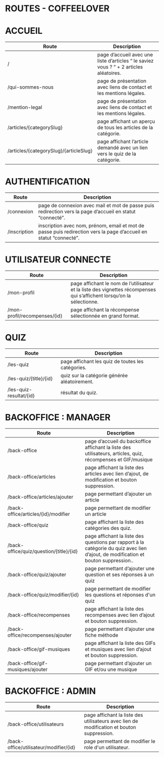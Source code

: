 # **ROUTES - COFFEELOVER**

# ACCUEIL


| Route| Description |
|--|--|
| / | page d’accueil avec une liste d’articles “ le saviez vous ? “ + 2 articles aléatoires. | - |
| /qui-sommes-nous |  page de présentation avec liens de contact et les mentions légales. | - |
| /mention-legal |  page de présentation avec liens de contact et les mentions légales. | - |
| /articles/{categorySlug} | page affichant un aperçu de tous les articles de la catégorie.  | - |
| /articles/{categorySlug}/{articleSlug} | page affichant l’article demandé avec un lien vers le quiz de la catégorie. | - |


# AUTHENTIFICATION

| Route| Description |
|--|--|
| /connexion | page de connexion avec mail et mot de passe puis redirection vers la page d’accueil en statut “connecté”. | - |
| /inscription |  inscription avec nom, prénom, email et mot de passe puis redirection vers la page d’accueil en statut “connecté”. | - |

# UTILISATEUR CONNECTE

| Route| Description |
|--|--|
| /mon-profil|  page affichant le nom de l’utilisateur et la liste des vignettes récompenses qui s’affichent lorsqu’on la sélectionne. | - |
| /mon-profil/recompenses/{id} |  page affichant la récompense sélectionnée en grand format. | - |

# QUIZ

| Route| Description |
|--|--|
| /les-quiz|  page affichant les quiz de toutes les catégories. | - |
| /les-quiz/{title}/{id}  |  quiz sur la catégorie générée aléatoirement. | - |
| /les-quiz-resultat/{id}  |  résultat du quiz. | - |


# BACKOFFICE : MANAGER

| Route| Description |
|--|--|
| /back-office|  page d’accueil du backoffice affichant la liste des utilisateurs, articles, quiz, récompenses et GIF/musique | - |
| /back-office/articles |  page affichant la liste des articles avec lien d’ajout, de modification et bouton suppression. | - |
| /back-office/articles/ajouter |   page permettant d’ajouter un article | - |
| /back-office/articles/{id}/modifier |   page permettant de modifier un article | - |
| /back-office/quiz |  page affichant la liste des catégories des quiz. | - |
| /back-office/quiz/question/{title}/{id} |  page affichant la liste des questions par rapport à la catégorie du quiz avec lien d’ajout, de modification et bouton suppression.. | - |
| /back-office/quiz/ajouter |   page permettant d’ajouter une question et ses réponses à un quiz | - |
| /back-office/quiz/modifier/{id} |   page permettant de modifier les questions et réponses d'un quiz | - |
| /back-office/recompenses |  page affichant la liste des recompenses avec lien d’ajout et bouton suppression. | - |
| /back-office/recompenses/ajouter |   page permettant d’ajouter une fiche méthode | - |
| /back-office/gif-musiques |  page affichant la liste des GIFs et musiques avec lien d’ajout et bouton suppression. | - |
| /back-office/gif-musiques/ajouter |   page permettant d’ajouter un GIF et/ou une musique | - |


# BACKOFFICE : ADMIN

| Route| Description |
|--|--|
| /back-office/utilisateurs |  page affichant la liste des utilisateurs avec lien de modification et bouton suppression. | - |
| /back-office/utilisateur/modifier/{id} |  page permettant de modifier le role d'un utilisateur. | - |
